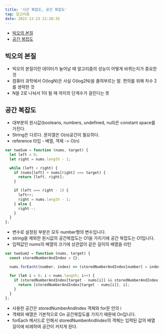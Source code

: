 ```yaml
---
title: '시간 복잡도, 공간 복잡도'
tag: 알고리즘
date: 2022-12-23 22:20:35
---
```


- [빅오의 본질](#빅오의-본질)
- [공간 복잡도](#공간-복잡도)

## 빅오의 본질

- 빅오의 본질이란 데이터가 늘어날 때 알고리즘의 성능이 어떻게 바뀌는지가 중요한 것
- 컴퓨터 과학에서 O(logN)은 사실 O(log2N)을 줄여부르는 말. 편의를 위해 차수 2를 생략한 것
- N을 2로 나눠서 1이 될 때 까지의 단계수가 걸린다는 뜻

## 공간 복잡도

- 대부분의 원시값(booleans, numbers, undefined, null)은 constant space를 가진다.
- String은 다르다. 문자열은 O(n)공간이 필요하다.
- reference 타입 - 배열, 객체 -> O(n)

```js
var twoSum = function (nums, target) {
  let left = 0;
  let right = nums.length - 1;

  while (left < right) {
    if (nums[left] + nums[right] === target) {
      return [left, right];
    }

    if (left === right - 1) {
      left++;
      right = nums.length - 1;
    } else {
      right--;
    }
  }
};
```

- 변수로 설정된 부분은 모두 number형의 변수입니다.
- string을 제외한 원시값의 공간복잡도는 O1을 가지기에 공간 복잡도는 O1입니다.
- 입력값인 nums의 배열의 크기에 상관없이 같은 길이의 배열을 리턴

```js
var twoSum2 = function (nums, target) {
  const storedNumberAndIndex = {};

  nums.forEach((number, index) => (storedNumberAndIndex[number] = index));

  for (let i = 0; i < nums.length; i++) {
    if (storedNumberAndIndex[target - nums[i]] && storedNumberAndIndex[target - nums[i]] !== i) {
      return [storedNumberAndIndex[target - nums[i]], i];
    }
  }
};
```

- 사용한 공간은 storedNumberAndIndex 객체와 for문 안의 i
- 객체와 배열은 기본적으로 On 공간복잡도를 가지기 때문에 On입니다.
- forEach 메서드로 인해서 storedNumberAndIndex의 객체는 입력된 값의 배열 길이에 비례하여 공간이 커지게 된다.
